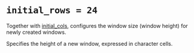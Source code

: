 # `initial_rows = 24`

Together with [initial_cols](initial_cols.md), configures the window size
(window height) for newly created windows.

Specifies the height of a new window, expressed in character cells.

